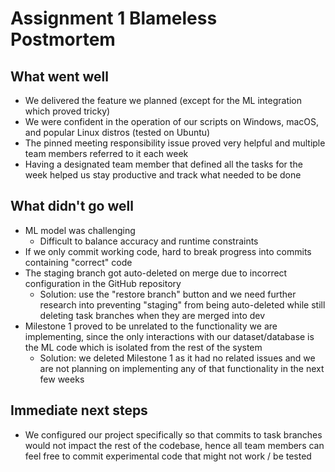# Assignment 1 Blameless Postmortem

## What went well
   - We delivered the feature we planned (except for the ML integration which proved tricky)
   - We were confident in the operation of our scripts on Windows, macOS, and popular Linux distros (tested on Ubuntu)
   - The pinned meeting responsibility issue proved very helpful and multiple team members referred to it each week
   - Having a designated team member that defined all the tasks for the week helped us stay productive and track what needed to be done

## What didn't go well
   - ML model was challenging
      - Difficult to balance accuracy and runtime constraints
   - If we only commit working code, hard to break progress into commits containing "correct" code
   - The staging branch got auto-deleted on merge due to incorrect configuration in the GitHub repository
      - Solution: use the "restore branch" button and we need further research into preventing "staging" from being auto-deleted while still deleting task branches when they are merged into dev
   - Milestone 1 proved to be unrelated to the functionality we are implementing, since the only interactions with our dataset/database is the ML code which is isolated from the rest of the system
      - Solution: we deleted Milestone 1 as it had no related issues and we are not planning on implementing any of that functionality in the next few weeks

## Immediate next steps
 - We configured our project specifically so that commits to task branches would not impact the rest of the codebase, hence all team members can feel free to commit experimental code that might not work / be tested
